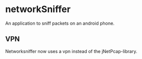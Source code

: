 # networkSniffer

An application to sniff packets on an android phone.

## VPN

Networksniffer now uses a vpn instead of the jNetPcap-library.


